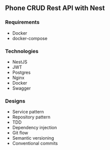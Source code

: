 ## Phone CRUD Rest API with Nest

### Requirements
- Docker
- docker-compose

### Technologies
- NestJS
- JWT
- Postgres
- Nginx
- Docker
- Swagger

### Designs
- Service pattern
- Repository pattern
- TDD
- Dependency injection
- Git flow
- Semantic versioning
- Conventional commits
